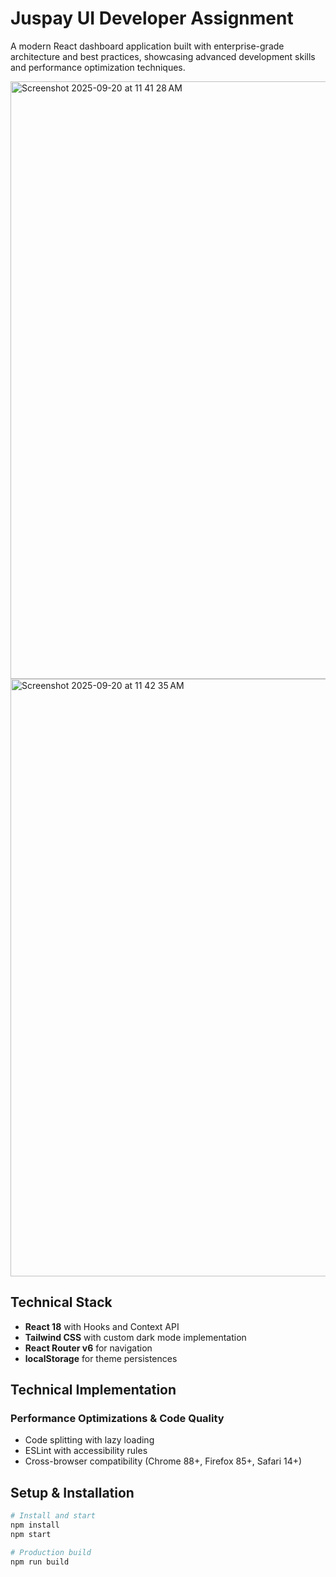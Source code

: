 # Juspay UI Developer Assignment

A modern React dashboard application built with enterprise-grade architecture and best practices, showcasing advanced development skills and performance optimization techniques.

<img width="1470" height="956" alt="Screenshot 2025-09-20 at 11 41 28 AM" src="https://github.com/user-attachments/assets/47b442b8-7d1d-40c3-9bb8-179c4a104e29" />

<img width="1470" height="956" alt="Screenshot 2025-09-20 at 11 42 35 AM" src="https://github.com/user-attachments/assets/1c6cd3b3-41dc-477e-b67f-5c56fbcca863" />


## Technical Stack

- **React 18** with Hooks and Context API
- **Tailwind CSS** with custom dark mode implementation
- **React Router v6** for navigation
- **localStorage** for theme persistences

## Technical Implementation

### Performance Optimizations & Code Quality
- Code splitting with lazy loading
- ESLint with accessibility rules
- Cross-browser compatibility (Chrome 88+, Firefox 85+, Safari 14+)

## Setup & Installation

```bash
# Install and start
npm install
npm start

# Production build
npm run build
```
